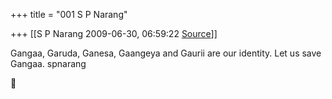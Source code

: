 +++
title = "001 S P Narang"

+++
[[S P Narang	2009-06-30, 06:59:22 [Source](https://groups.google.com/g/bvparishat/c/iMGf8imlpbA)]]



  
Gangaa, Garuda, Ganesa, Gaangeya and Gaurii are our identity. Let us save Gangaa. spnarang  



